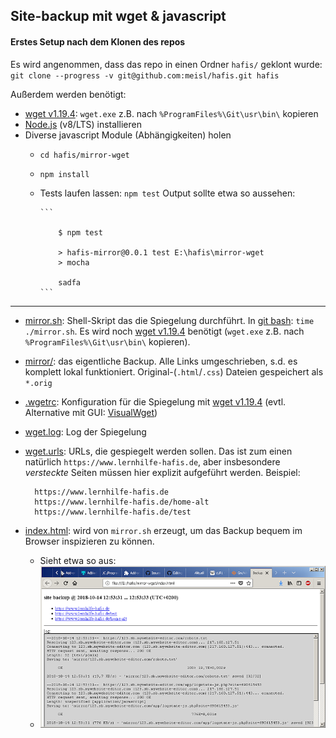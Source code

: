 ## Site-backup mit wget & javascript ##

#### Erstes Setup nach dem Klonen des repos ####

Es wird angenommen, dass das repo in einen Ordner `hafis/` geklont wurde:
`git clone --progress -v git@github.com:meisl/hafis.git hafis`

Außerdem werden benötigt:

* [wget v1.19.4](https://eternallybored.org/misc/wget): `wget.exe` z.B. nach `%ProgramFiles%\Git\usr\bin\` kopieren
* [Node.js](https://nodejs.org) (v8/LTS) installieren
* Diverse javascript Module (Abhängigkeiten) holen
  - `cd hafis/mirror-wget`
  - `npm install`
  - Tests laufen lassen: `npm test`
    Output sollte etwa so aussehen:
    	
		```

			$ npm test
			
			> hafis-mirror@0.0.1 test E:\hafis\mirror-wget
			> mocha

			sadfa
		```

---  

* [mirror.sh](mirror.sh): Shell-Skript das die Spiegelung durchführt. In [git bash](https://gitforwindows.org/index.html): `time ./mirror.sh`. Es wird noch [wget v1.19.4](https://eternallybored.org/misc/wget) benötigt (`wget.exe` z.B. nach `%ProgramFiles%\Git\usr\bin\` kopieren).
* [mirror/](mirror/): das eigentliche Backup. Alle Links umgeschrieben, s.d. es komplett lokal funktioniert. Original-(`.html`/`.css`) Dateien gespeichert als `*.orig`
* [.wgetrc](.wgetrc): Konfiguration für die Spiegelung mit [wget v1.19.4](https://eternallybored.org/misc/wget) (evtl. Alternative mit GUI: [VisualWget](https://sites.google.com/site/visualwget))
* [wget.log](wget.log): Log der Spiegelung
* [wget.urls](wget.urls): URLs, die gespiegelt werden sollen. Das ist zum einen natürlich `https://www.lernhilfe-hafis.de`, aber insbesondere *versteckte* Seiten müssen hier explizit aufgeführt werden. Beispiel:
	
		https://www.lernhilfe-hafis.de
		https://www.lernhilfe-hafis.de/home-alt
		https://www.lernhilfe-hafis.de/test
	
 * [index.html](index.html): wird von `mirror.sh` erzeugt, um das Backup bequem im Browser inspizieren zu können.
   - Sieht etwa so aus:
   - ![screenshot-mirror-index.png](/i/screenshot-mirror-index.png)
